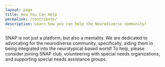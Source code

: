 ```yaml
---
layout: page
title: How You Can Help
permalink: /contribute/
description: Learn how you can help the Neurodiverse community!
---
```

SNAP is not just a platform, but also a mentality. We are dedicated to advocating for the neurodiverse community, specifically, aiding them in being integrated into the neurotypical-based world! To help, please consider joining SNAP club, volunteering with special needs organizations, and supporting special needs assistance groups.